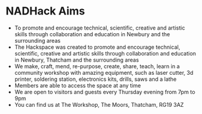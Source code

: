 # NADHack Aims

- To promote and encourage technical, scientific, creative and artistic skills through collaboration and education in Newbury and the surrounding areas
- The Hackspace was created to promote and encourage technical, scientific, creative and artistic skills through collaboration and education in Newbury, Thatcham and the surrounding areas
- We make, craft, mend, re-purpose, create, share, teach, learn in a community workshop with amazing equipment, such as laser cutter, 3d printer, soldering station, electronics kits, drills, saws and a lathe
- Members are able to access the space at any time
- We are open to visitors and guests every Thursday evening from 7pm to 9pm
- You can find us at The Workshop, The Moors, Thatcham, RG19 3AZ
